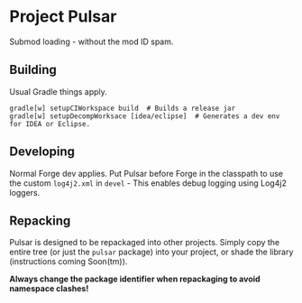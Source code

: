 Project Pulsar
==============

Submod loading - without the mod ID spam.

## Building
Usual Gradle things apply.
```
gradle[w] setupCIWorkspace build  # Builds a release jar
gradle[w] setupDecompWorksace [idea/eclipse]  # Generates a dev env for IDEA or Eclipse.
```

## Developing
Normal Forge dev applies. Put Pulsar before Forge in the classpath to use the custom `log4j2.xml` in `devel` - This enables debug logging using Log4j2 loggers.

## Repacking
Pulsar is designed to be repackaged into other projects. Simply copy the entire tree (or just the `pulsar` package) into your project, or shade the library (instructions coming Soon(tm)).

**Always change the package identifier when repackaging to avoid namespace clashes!**
